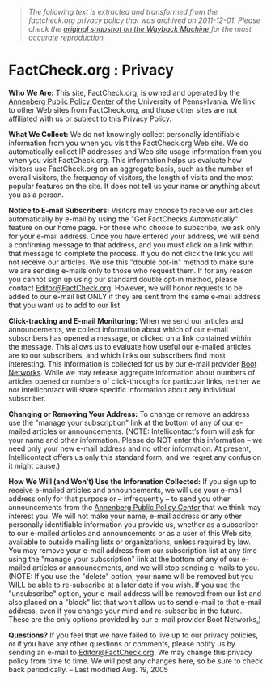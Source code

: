 > *The following text is extracted and transformed from the factcheck.org privacy policy that was archived on 2011-12-01. Please check the [original snapshot on the Wayback Machine](https://web.archive.org/web/20111201181852id_/http%3A//factcheck.org/about/privacy) for the most accurate reproduction.*

# FactCheck.org : Privacy

**Who We Are:** This site, FactCheck.org, is owned and operated by the [Annenberg Public Policy Center](http://appcpenn.org/) of the University of Pennsylvania. We link to other Web sites from FactCheck.org, and those other sites are not affiliated with us or subject to this Privacy Policy. 

**What We Collect:** We do not knowingly collect personally identifiable information from you when you visit the FactCheck.org Web site. We do automatically collect IP addresses and Web site usage information from you when you visit FactCheck.org. This information helps us evaluate how visitors use FactCheck.org on an aggregate basis, such as the number of overall visitors, the frequency of visitors, the length of visits and the most popular features on the site. It does not tell us your name or anything about you as a person. 

**Notice to E-mail Subscribers:** Visitors may choose to receive our articles automatically by e-mail by using the "Get FactChecks Automatically" feature on our home page. For those who choose to subscribe, we ask only for your e-mail address. Once you have entered your address, we will send a confirming message to that address, and you must click on a link within that message to complete the process. If you do not click the link you will not receive our articles. We use this "double opt-in" method to make sure we are sending e-mails only to those who request them. If for any reason you cannot sign up using our standard double opt-in method, please contact [Editor@FactCheck.org](mailto:editor@factcheck.org). However, we will honor requests to be added to our e-mail list ONLY if they are sent from the same e-mail address that you want us to add to our list.

**Click-tracking and E-mail Monitoring:** When we send our articles and announcements, we collect information about which of our e-mail subscribers has opened a message, or clicked on a link contained within the message. This allows us to evaluate how useful our e-mailed articles are to our subscribers, and which links our subscribers find most interesting. This information is collected for us by our e-mail provider [Boot Networks](http://bootnetworks.com/). While we may release aggregate information about numbers of articles opened or numbers of click-throughs for particular links, neither we nor Intellicontact will share specific information about any individual subscriber. 

**Changing or Removing Your Address:** To change or remove an address use the "manage your subscription" link at the bottom of any of our e-mailed articles or announcements. (NOTE: Intellicontact’s form will ask for your name and other information. Please do NOT enter this information – we need only your new e-mail address and no other information. At present, Intellicontact offers us only this standard form, and we regret any confusion it might cause.)

**How We Will (and Won’t) Use the Information Collected:** If you sign up to receive e-mailed articles and announcements, we will use your e-mail address only for that purpose or – infrequently – to send you other announcements from the [Annenberg Public Policy Center](http://appcpenn.org/) that we think may interest you. We will not make your name, e-mail address or any other personally identifiable information you provide us, whether as a subscriber to our e-mailed articles and announcements or as a user of this Web site, available to outside mailing lists or organizations, unless required by law. You may remove your e-mail address from our subscription list at any time using the "manage your subscription" link at the bottom of any of our e-mailed articles or announcements, and we will stop sending e-mails to you. (NOTE: If you use the "delete" option, your name will be removed but you WILL be able to re-subscribe at a later date if you wish. If you use the "unsubscribe" option, your e-mail address will be removed from our list and also placed on a "block" list that won’t allow us to send e-mail to that e-mail address, even if you change your mind and re-subscribe in the future. These are the only options provided by our e-mail provider Boot Networks[.](https://web.archive.org/spindetectors/search-results/)) 

**Questions?** If you feel that we have failed to live up to our privacy policies, or if you have any other questions or comments, please notify us by sending an e-mail to [Editor@FactCheck.org](mailto:editor@factcheck.org). We may change this privacy policy from time to time. We will post any changes here, so be sure to check back periodically. – Last modified Aug. 19, 2005
